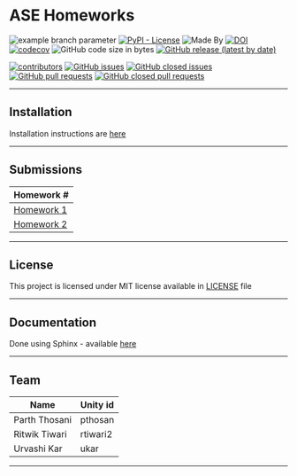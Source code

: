 # ASE Homeworks

![example branch parameter](https://github.com/team-4-csc-591-ase/hw/actions/workflows/main.yml/badge.svg?branch=main)
[![PyPI - License](https://img.shields.io/pypi/l/FastAPI)](https://opensource.org/licenses/MIT)
![Made By](https://img.shields.io/badge/Made_By-Python3.10-green)
[![DOI](https://zenodo.org/badge/589088031.svg)](https://zenodo.org/badge/latestdoi/589088031)
[![codecov](https://codecov.io/gh/team-4-csc-591-ase/hw/branch/main/graph/badge.svg?token=X2G5P1UNIR)](https://codecov.io/gh/team-4-csc-591-ase/hw)
![GitHub code size in bytes](https://img.shields.io/github/languages/code-size/team-4-csc-591-ase/hw)
[![GitHub release (latest by date)](https://img.shields.io/github/v/release/team-4-csc-591-ase/hw)](https://github.com/team-4-csc-591-ase/hw/releases/tag/v1.0.0)


[![contributors](https://img.shields.io/github/contributors/team-4-csc-591-ase/hw)](https://github.com/team-4-csc-591-ase/hw/graphs/contributors)
[![GitHub issues](https://img.shields.io/github/issues-raw/team-4-csc-591-ase/hw)](https://github.com/team-4-csc-591-ase/hw/issues)
[![GitHub closed issues](https://img.shields.io/github/issues-closed-raw/team-4-csc-591-ase/hw)](https://github.com/team-4-csc-591-ase/hw/issues?q=is%3Aissue+is%3Aclosed)
[![GitHub pull requests](https://img.shields.io/github/issues-pr-raw/team-4-csc-591-ase/hw)](https://github.com/team-4-csc-591-ase/hw/pulls)
[![GitHub closed pull requests](https://img.shields.io/github/issues-pr-closed-raw/team-4-csc-591-ase/hw)](https://github.com/team-4-csc-591-ase/hw/pulls?q=is%3Apr+is%3Aclosed)

______________________________________________________________________

## Installation

Installation instructions are [here](https://github.com/team-4-csc-591-ase/hw/tree/main/INSTALL.md)

______________________________________________________________________

## Submissions


| Homework #                                                      |
|-----------------------------------------------------------------|
| [Homework 1](https://github.com/team-4-csc-591-ase/hw/tree/1.0) |
| [Homework 2](https://github.com/team-4-csc-591-ase/hw/tree/2.0) |       


______________________________________________________________________

## License

This project is licensed under MIT license available in [LICENSE](https://github.com/team-4-csc-591-ase/hw/blob/main/LICENSE.md) file

______________________________________________________________________

## Documentation

Done using Sphinx - available [here](https://team-4-csc-591-ase.github.io/hw)

______________________________________________________________________

## Team

| Name          | Unity id |
|---------------|----------|
| Parth Thosani | pthosan |
| Ritwik Tiwari | rtiwari2 |
| Urvashi Kar   | ukar     |

______________________________________________________________________
